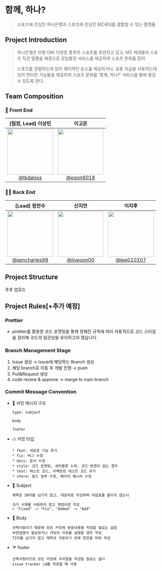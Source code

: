 # 함께, 하나?
> 스포츠에 진심인 하나은행과 스포츠에 진심인 MZ세대를 결합할 수 있는 플랫폼

## Project Introduction
> 하나은행은 타행 대비 다양한 종목의 스포츠를 후원하고 있고, MZ 세대들의 스포츠 직관 열풍을 배경으로 모임통장 서비스를 제공하여 스포츠 문화를 장려
>
> 스포츠를 관람하는데 있어 재미적인 요소를 제공하거나, 공용 자금을 사용하는데 있어 편리한 기능들을 제공하여 스포츠 문화를 ‘함께, 하나?’ 서비스를 통해 즐길 수 있도록 한다.


## Team Composition
<div align="">

  ### 💃 Front End
| **[팀장, Lead] 이상민** | **이고은** |
| :------: | :------: |
| [<img src="https://avatars.githubusercontent.com/tkdalsss" height=150 width=150> <br/> @tkdalsss](https://github.com/tkdalsss) | [<img src="https://avatars.githubusercontent.com/egon6018" height=150 width=150> <br/> @egon6018](https://github.com/egon6018) |

### 💂‍♂️ Back End
| **[Lead] 정찬수** | **신지연** | **이지후** |
| :------: | :------: | :------: |
| [<img src="https://avatars.githubusercontent.com/iamcharles98" height=150 width=150> <br/> @iamcharles98](https://github.com/iamcharles98) | [<img src="https://avatars.githubusercontent.com/jiyeoon00" height=150 width=150> <br/> @jiyeoon00](https://github.com/jiyeoon00) | [<img src="https://avatars.githubusercontent.com/lee010207" height=150 width=150> <br/> @lee010207](https://github.com/lee010207) |

</div>

## Project Structure
추후 업로드

## Project Rules[+추가 예정]
### Prettier
- prettier를 활용한 코드 포맷팅을 통해 정해진 규칙에 따라 자동적으로 코드 스타일을 정리해 코드의 일관성을 유지하고자 했습니다

### Branch Management Stage
1) Issue 생성 → Issue에 해당하는 Branch 생성
3) 해당 branch로 이동 후 개발 진행 → push
4) Pull&Request 생성
5) code review & approve → merge to main branch

### Commit Message Convention
- :tiger: 커밋 메시지 구조
  ```
  type: subject

  body

  footer
  ```
- :snowman: 커밋 타입
  ```
  * feat: 새로운 기능 추가
  * fix: 버그 수정
  * docs: 문서 수정
  * style: 코드 포맷팅, 세미콜론 누락, 코드 변경이 없는 경우
  * test: 테스트 코드, 리팩토링 테스트 코드 추가
  * chore: 빌드 업무 수정, 패키지 매니저 수정
  ```
- :frog: Subject
  ```
  제목은 50자를 넘기지 않고, 대문자로 작성하며 마침표를 붙이지 않는다
  
  과거 시제를 사용하지 않고 명령어로 작성
  > "Fixed" -> "Fix", "Added" -> "Add"
  ```
- :panda_face: Body
  ```
  선택사항이기 때문에 모든 커밋에 본문내용을 작성할 필요는 없음
  부연설명이 필요하거나 커밋의 이유를 설명할 경우 작성
  72자를 넘기지 않고 제목과 구분되기 위해 한칸을 띄워 작성
  ```
- :umbrella: footer
  ```
  선택사항이므로 모든 커밋에 꼬리말을 작성할 필요는 없다
  issue tracker id를 작성할 때 사용
  ```
